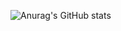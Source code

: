 ![Anurag's GitHub stats](https://github-readme-stats.vercel.app/api?username=anuraghazra&show_icons=true&theme=tokyonight)

